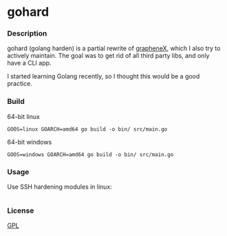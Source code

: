 # gohard

### Description

gohard (golang harden) is a partial rewrite of [grapheneX](https://github.com/grapheneX/grapheneX), which I also try to actively maintain.
The goal was to get rid of all third party libs, and only have a CLI app.

I started learning Golang recently, so I thought this would be a good practice.

### Build

64-bit linux
```commandline
GOOS=linux GOARCH=amd64 go build -o bin/ src/main.go
```

64-bit windows
```commandline
GOOS=windows GOARCH=amd64 go build -o bin/ src/main.go
```

### Usage

Use SSH hardening modules in linux:
```commandline

```

### License

[GPL](LICENSE)
